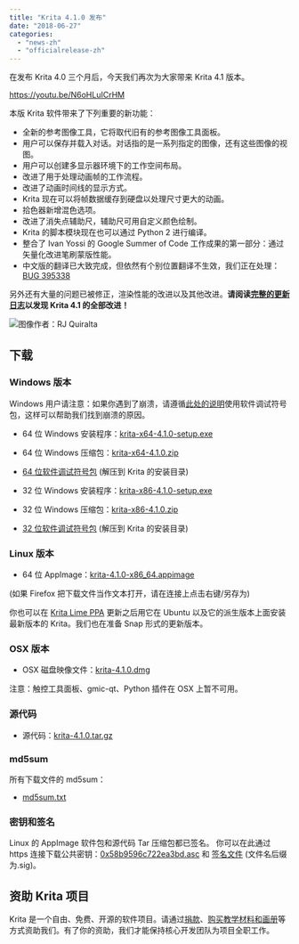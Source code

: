 ```yaml
---
title: "Krita 4.1.0 发布"
date: "2018-06-27"
categories: 
  - "news-zh"
  - "officialrelease-zh"
---
```


在发布 Krita 4.0 三个月后，今天我们再次为大家带来 Krita 4.1 版本。

https://youtu.be/N6oHLuICrHM

本版 Krita 软件带来了下列重要的新功能：

- 全新的参考图像工具，它将取代旧有的参考图像工具面板。
- 用户可以保存并载入对话。对话指的是一系列指定的图像，还有这些图像的视图。
- 用户可以创建多显示器环境下的工作空间布局。
- 改进了用于处理动画帧的工作流程。
- 改进了动画时间线的显示方式。
- Krita 现在可以将帧数据缓存到硬盘以处理尺寸更大的动画。
- 拾色器新增混色选项。
- 改进了消失点辅助尺，辅助尺可用自定义颜色绘制。
- Krita 的脚本模块现在也可以通过 Python 2 进行编译。
- 整合了 Ivan Yossi 的 Google Summer of Code 工作成果的第一部分：通过矢量化改进笔刷蒙版性能。
- 中文版的翻译已大致完成，但依然有个别位置翻译不生效，我们正在处理：[BUG 395338](https://bugs.kde.org/show_bug.cgi?id=395338)

另外还有大量的问题已被修正，渲染性能的改进以及其他改进。**请阅读[完整的更新日志](https://krita.org/en/krita-4-1-release-notes/)以发现 Krita 4.1 的全部改进！**

[![](/images/posts/2018/krita_41-1024x1024.png)](https://krita.org/wp-content/uploads/2018/06/krita_41.png)图像作者：RJ Quiralta

## 下载

### Windows 版本

Windows 用户请注意：如果你遇到了崩溃，请遵循[此处的说明](https://docs.krita.org/en/reference_manual/dr_minw_debugger.html#dr-minw)使用软件调试符号包，这样可以帮助我们找到崩溃的原因。

- 64 位 Windows 安装程序：[krita-x64-4.1.0-setup.exe](https://download.kde.org/stable/krita/4.1.0/krita-x64-4.1.0-setup.exe)
- 64 位 Windows 压缩包：[krita-x64-4.1.0.zip](https://download.kde.org/stable/krita/4.1.0/krita-x64-4.1.0.zip)
- [64 位软件调试符号包](https://download.kde.org/stable/krita/4.1.0/krita-x64-4.1.0-dbg.zip) (解压到 Krita 的安装目录)

- 32 位 Windows 安装程序：[krita-x86-4.1.0-setup.exe](https://download.kde.org/stable/krita/4.1.0/krita-x86-4.1.0-setup.exe)
- 32 位 Windows 压缩包：[krita-x86-4.1.0.zip](https://download.kde.org/stable/krita/4.1.0/krita-x86-4.1.0.zip)
- [32 位软件调试符号包](https://download.kde.org/stable/krita/4.1.0/krita-x86-4.1.0-dbg.zip) (解压到 Krita 的安装目录)

### Linux 版本

- 64 位 AppImage：[krita-4.1.0-x86\_64.appimage](https://download.kde.org/stable/krita/4.1.0/krita-4.1.0-x86_64.appimage)

(如果 Firefox 把下载文件当作文本打开，请在连接上点击右键/另存为)

你也可以在 [Krita Lime PPA](https://launchpad.net/%7Ekritalime/+archive/ubuntu/ppa) 更新之后用它在 Ubuntu 以及它的派生版本上面安装最新版本的 Krita。我们也在准备 Snap 形式的更新版本。

### OSX 版本

- OSX 磁盘映像文件：[krita-4.1.0.dmg](https://download.kde.org/stable/krita/4.1.0/krita-4.1.0.dmg)

注意：触控工具面板、gmic-qt、Python 插件在 OSX 上暂不可用。

### 源代码

- 源代码：[krita-4.1.0.tar.gz](https://download.kde.org/stable/krita/4.1.0/krita-4.1.0.tar.gz)

### md5sum

所有下载文件的 md5sum：

- [md5sum.txt](https://download.kde.org/stable/krita/4.1.0/md5sum.txt)

### 密钥和签名

Linux 的 AppImage 软件包和源代码 Tar 压缩包都已签名。 你可以在此通过 https 连接下载公共密钥：[0x58b9596c722ea3bd.asc](https://share.kde.org/index.php/s/fJ99V5mZvuyD0z8) 和 [签名文件](http://download.kde.org/stable/krita/4.1.0/) (文件名后缀为.sig)。

## 资助 Krita 项目

Krita 是一个自由、免费、开源的软件项目。请通过[捐款](https://krita.org/en/support-us/donations/)、[购买教学材料和画册](https://krita.org/en/support-us/shop)等方式资助我们。有了你的资助，我们才能保持核心开发团队为项目全职工作。

